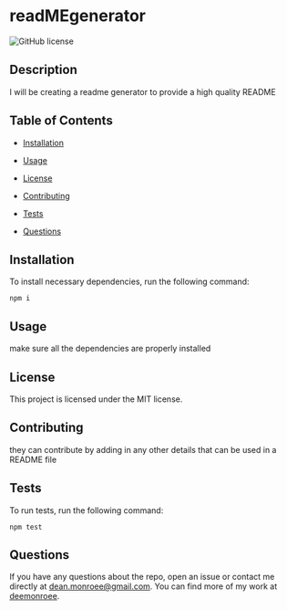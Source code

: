 # readMEgenerator
![GitHub license](https://img.shields.io/badge/license-MIT-blue.svg)

## Description

I will be creating a readme generator to provide a high quality README

## Table of Contents 

* [Installation](#installation)

* [Usage](#usage)

* [License](#license)

* [Contributing](#contributing)

* [Tests](#tests)

* [Questions](#questions)

## Installation

To install necessary dependencies, run the following command:

```
npm i
```

## Usage

make sure all the dependencies are properly installed

## License

This project is licensed under the MIT license.
  
## Contributing

they can contribute by adding in any other details that can be used in a README file 

## Tests

To run tests, run the following command:

```
npm test
```

## Questions

If you have any questions about the repo, open an issue or contact me directly at dean.monroee@gmail.com. You can find more of my work at [deemonroee](https://github.com/deemonroee/).


